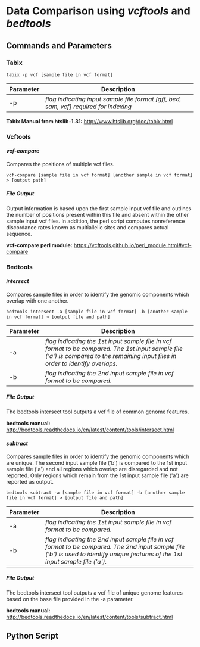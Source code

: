 # Data Comparison using *vcftools* and *bedtools*  

## Commands and Parameters  
### Tabix 
```
tabix -p vcf [sample file in vcf format]
```  
Parameter | Description
----------|-------------
-p | *flag indicating input sample file format [gff, bed, sam, vcf] required for indexing*  

**Tabix Manual from htslib-1.31:** http://www.htslib.org/doc/tabix.html

### Vcftools  
#### ***vcf-compare***  
Compares the positions of multiple vcf files. 
```
vcf-compare [sample file in vcf format] [another sample in vcf format] > [output path]
```  
##### File Output  
Output information is based upon the first sample input vcf file and outlines the number of positions present within this file and absent within the other sample input vcf files. In addition, the perl script computes nonreference discordance rates known as multiallelic sites and compares actual sequence. 

**vcf-compare perl module:** https://vcftools.github.io/perl_module.html#vcf-compare  

### Bedtools  
#### ***intersect***
Compares sample files in order to identify the genomic components which overlap with one another.  
```
bedtools intersect -a [sample file in vcf format] -b [another sample in vcf format] > [output file and path]
```  
Parameter | Description
----------|------------
-a | *flag indicating the 1st input sample file in vcf format to be compared. The 1st input sample file ('a') is compared to the remaining input files in order to identify overlaps.*  
-b | *flag indicating the 2nd input sample file in vcf format to be compared.*  

##### File Output  
The bedtools intersect tool outputs a vcf file of common genome features.

**bedtools manual:** http://bedtools.readthedocs.io/en/latest/content/tools/intersect.html  

#### ***subtract***  
Compares sample files in order to identify the genomic components which are unique. The second input sample file ('b') is compared to the 1st input sample file ('a') and all regions which overlap are disregarded and not reported. Only regions which remain from the 1st input sample file ('a') are reported as output.  
```
bedtools subtract -a [sample file in vcf format] -b [another sample file in vcf format] > [output file and path]
```  
Parameter | Description
----------|------------
-a | *flag indicating the 1st input sample file in vcf format to be compared.*  
-b | *flag indicating the 2nd input sample file in vcf format to be compared. The 2nd input sample file ('b') is used to identify unique features of the 1st input sample file ('a').*  
##### File Output 
The bedtools intersect tool outputs a vcf file of unique genome features based on the base file provided in the -a parameter.

**bedtools manual:** http://bedtools.readthedocs.io/en/latest/content/tools/subtract.html

## Python Script  
